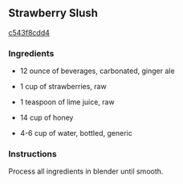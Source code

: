 ## Strawberry Slush

[c543f8cdd4](http://www.food.com/recipe/strawberry-slush-50330)

### Ingredients

 - 12 ounce of beverages, carbonated, ginger ale

 - 1 cup of strawberries, raw

 - 1 teaspoon of lime juice, raw

 - 14 cup of honey

 - 4-6 cup of water, bottled, generic

### Instructions

Process all ingredients in blender until smooth.